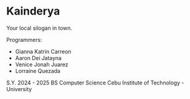 # Kainderya
Your local silogan in town.

Programmers:
- Gianna Katrin Carreon
- Aaron Dei Jatayna
- Venice Jonah Juarez
- Lorraine Quezada

S.Y. 2024 - 2025
BS Computer Science
Cebu Institute of Technology - University
